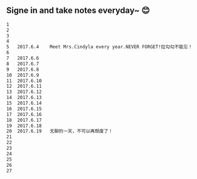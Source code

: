 ## Signe in and take notes everyday~ :blush:
```html
1
2
3
4
5	2017.6.4	Meet Mrs.Cindyla every year.NEVER FORGET!拉勾勾不能忘！
6
7	2017.6.6
8	2017.6.7
9	2017.6.8
10	2017.6.9
11	2017.6.10
12	2017.6.11
13	2017.6.12
14	2017.6.13
15	2017.6.14
16	2017.6.15
17	2017.6.16
18	2017.6.17
19	2017.6.18
20	2017.6.19	无聊的一天，不可以再颓废了！
21
22
23
24
25
26
27
```

